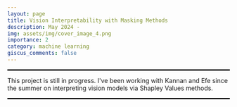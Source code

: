 ```yaml
---
layout: page
title: Vision Interpretability with Masking Methods
description: May 2024 - 
img: assets/img/cover_image_4.png
importance: 2
category: machine learning
giscus_comments: false
---
```


<hr style="border: 1px solid black; width: 100%;">

This project is still in progress. I've been working with Kannan and Efe since the summer on interpreting vision models via Shapley Values methods. 

<hr style="border: 1px solid black; width: 100%;">
